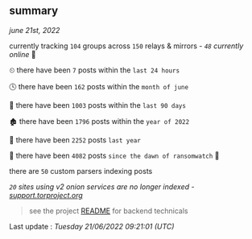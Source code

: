 
## summary
_june 21st, 2022_

currently tracking `104` groups across `150` relays & mirrors - _`48` currently online_ 📡

⏲ there have been `7` posts within the `last 24 hours`

🕓 there have been `162` posts within the `month of june`

📅 there have been `1003` posts within the `last 90 days`

🏚 there have been `1796` posts within the `year of 2022`

🚀 there have been `2252` posts `last year`

🦕 there have been `4082` posts `since the dawn of ransomwatch` 🐣

there are `50` custom parsers indexing posts

_`20` sites using v2 onion services are no longer indexed - [support.torproject.org](https://support.torproject.org/onionservices/v2-deprecation/)_

> see the project [README](https://github.com/jmousqueton/ransomwatch#readme) for backend technicals



Last update : _Tuesday 21/06/2022 09:21:01 (UTC)_

